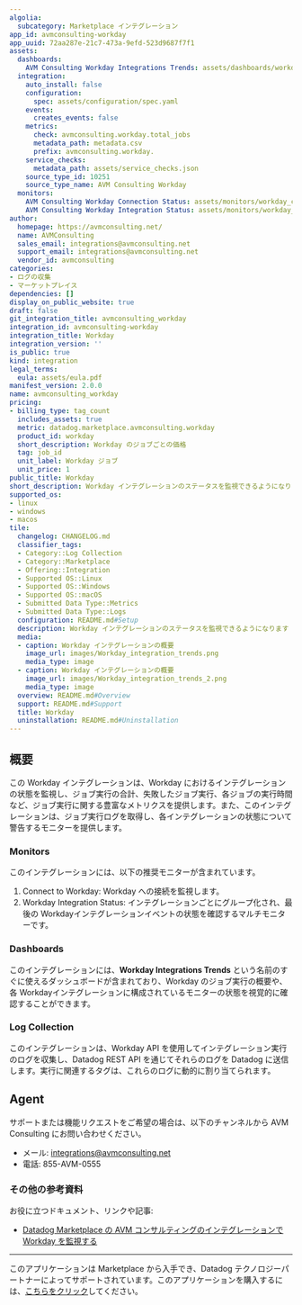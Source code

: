 ```yaml
---
algolia:
  subcategory: Marketplace インテグレーション
app_id: avmconsulting-workday
app_uuid: 72aa287e-21c7-473a-9efd-523d9687f7f1
assets:
  dashboards:
    AVM Consulting Workday Integrations Trends: assets/dashboards/workday_integrations_trends.json
  integration:
    auto_install: false
    configuration:
      spec: assets/configuration/spec.yaml
    events:
      creates_events: false
    metrics:
      check: avmconsulting.workday.total_jobs
      metadata_path: metadata.csv
      prefix: avmconsulting.workday.
    service_checks:
      metadata_path: assets/service_checks.json
    source_type_id: 10251
    source_type_name: AVM Consulting Workday
  monitors:
    AVM Consulting Workday Connection Status: assets/monitors/workday_connect.json
    AVM Consulting Workday Integration Status: assets/monitors/workday_integrations_monitor.json
author:
  homepage: https://avmconsulting.net/
  name: AVMConsulting
  sales_email: integrations@avmconsulting.net
  support_email: integrations@avmconsulting.net
  vendor_id: avmconsulting
categories:
- ログの収集
- マーケットプレイス
dependencies: []
display_on_public_website: true
draft: false
git_integration_title: avmconsulting_workday
integration_id: avmconsulting-workday
integration_title: Workday
integration_version: ''
is_public: true
kind: integration
legal_terms:
  eula: assets/eula.pdf
manifest_version: 2.0.0
name: avmconsulting_workday
pricing:
- billing_type: tag_count
  includes_assets: true
  metric: datadog.marketplace.avmconsulting.workday
  product_id: workday
  short_description: Workday のジョブごとの価格
  tag: job_id
  unit_label: Workday ジョブ
  unit_price: 1
public_title: Workday
short_description: Workday インテグレーションのステータスを監視できるようになります
supported_os:
- linux
- windows
- macos
tile:
  changelog: CHANGELOG.md
  classifier_tags:
  - Category::Log Collection
  - Category::Marketplace
  - Offering::Integration
  - Supported OS::Linux
  - Supported OS::Windows
  - Supported OS::macOS
  - Submitted Data Type::Metrics
  - Submitted Data Type::Logs
  configuration: README.md#Setup
  description: Workday インテグレーションのステータスを監視できるようになります
  media:
  - caption: Workday インテグレーションの概要
    image_url: images/Workday_integration_trends.png
    media_type: image
  - caption: Workday インテグレーションの概要
    image_url: images/Workday_integration_trends_2.png
    media_type: image
  overview: README.md#Overview
  support: README.md#Support
  title: Workday
  uninstallation: README.md#Uninstallation
---
```


<!--  SOURCED FROM https://github.com/DataDog/marketplace -->


## 概要

この Workday インテグレーションは、Workday におけるインテグレーションの状態を監視し、ジョブ実行の合計、失敗したジョブ実行、各ジョブの実行時間など、ジョブ実行に関する豊富なメトリクスを提供します。また、このインテグレーションは、ジョブ実行ログを取得し、各インテグレーションの状態について警告するモニターを提供します。

### Monitors

このインテグレーションには、以下の推奨モニターが含まれています。

1. Connect to Workday: Workday への接続を監視します。
2. Workday Integration Status: インテグレーションごとにグループ化され、最後の Workdayインテグレーションイベントの状態を確認するマルチモニターです。

### Dashboards

このインテグレーションには、**Workday Integrations Trends** という名前のすぐに使えるダッシュボードが含まれており、Workday のジョブ実行の概要や、各 Workdayインテグレーションに構成されているモニターの状態を視覚的に確認することができます。

### Log Collection

このインテグレーションは、Workday API を使用してインテグレーション実行のログを収集し、Datadog REST API を通じてそれらのログを Datadog に送信します。実行に関連するタグは、これらのログに動的に割り当てられます。

## Agent

サポートまたは機能リクエストをご希望の場合は、以下のチャンネルから AVM Consulting にお問い合わせください。

 - メール: [integrations@avmconsulting.net][6] 
 - 電話: 855-AVM-0555 

### その他の参考資料

お役に立つドキュメント、リンクや記事:

- [Datadog Marketplace の AVM コンサルティングのインテグレーションで Workday を監視する][5]

[1]: https://app.datadoghq.com/account/settings#agent/overview
[2]: https://docs.datadoghq.com/ja/agent/guide/agent-commands/?tab=agentv6v7#start-stop-and-restart-the-agent
[3]: https://docs.datadoghq.com/ja/agent/guide/agent-commands/#agent-status-and-information
[4]: https://docs.datadoghq.com/ja/developers/guide/custom-python-package/?tab=linux
[5]: https://www.datadoghq.com/blog/workday-monitoring-with-avm-and-datadog/
[6]: mailto:integrations@avmconsulting.net

---
このアプリケーションは Marketplace から入手でき、Datadog テクノロジーパートナーによってサポートされています。このアプリケーションを購入するには、<a href="https://app.datadoghq.com/marketplace/app/avmconsulting-workday" target="_blank">こちらをクリック</a>してください。